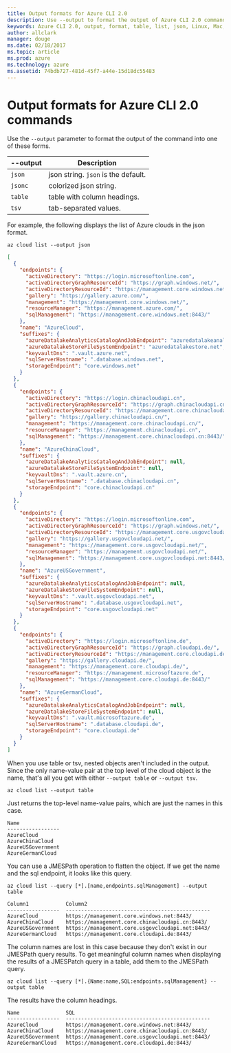 ```yaml
---
title: Output formats for Azure CLI 2.0 
description: Use --output to format the output of Azure CLI 2.0 commands to tables, lists or json.
keywords: Azure CLI 2.0, output, format, table, list, json, Linux, Mac, Windows, OS X
author: allclark
manager: douge
ms.date: 02/18/2017
ms.topic: article
ms.prod: azure
ms.technology: azure
ms.assetid: 74bdb727-481d-45f7-a44e-15d18dc55483
---
```


# Output formats for Azure CLI 2.0 commands

Use the `--output` parameter to format the output of the command into one of these forms.

--output | Description
---------|-------------------------------
`json`   | json string. `json` is the default.
`jsonc`  | colorized json string.
`table`  | table with column headings.
`tsv`    | tab-separated values.

For example, the following displays the list of Azure clouds in the json format.

```azurecli
az cloud list --output json
```

```json
[
  {
    "endpoints": {
      "activeDirectory": "https://login.microsoftonline.com",
      "activeDirectoryGraphResourceId": "https://graph.windows.net/",
      "activeDirectoryResourceId": "https://management.core.windows.net/",
      "gallery": "https://gallery.azure.com/",
      "management": "https://management.core.windows.net/",
      "resourceManager": "https://management.azure.com/",
      "sqlManagement": "https://management.core.windows.net:8443/"
    },
    "name": "AzureCloud",
    "suffixes": {
      "azureDatalakeAnalyticsCatalogAndJobEndpoint": "azuredatalakeanalytics.net",
      "azureDatalakeStoreFileSystemEndpoint": "azuredatalakestore.net",
      "keyvaultDns": ".vault.azure.net",
      "sqlServerHostname": ".database.windows.net",
      "storageEndpoint": "core.windows.net"
    }
  },
  {
    "endpoints": {
      "activeDirectory": "https://login.chinacloudapi.cn",
      "activeDirectoryGraphResourceId": "https://graph.chinacloudapi.cn/",
      "activeDirectoryResourceId": "https://management.core.chinacloudapi.cn/",
      "gallery": "https://gallery.chinacloudapi.cn/",
      "management": "https://management.core.chinacloudapi.cn/",
      "resourceManager": "https://management.chinacloudapi.cn",
      "sqlManagement": "https://management.core.chinacloudapi.cn:8443/"
    },
    "name": "AzureChinaCloud",
    "suffixes": {
      "azureDatalakeAnalyticsCatalogAndJobEndpoint": null,
      "azureDatalakeStoreFileSystemEndpoint": null,
      "keyvaultDns": ".vault.azure.cn",
      "sqlServerHostname": ".database.chinacloudapi.cn",
      "storageEndpoint": "core.chinacloudapi.cn"
    }
  },
  {
    "endpoints": {
      "activeDirectory": "https://login.microsoftonline.com",
      "activeDirectoryGraphResourceId": "https://graph.windows.net/",
      "activeDirectoryResourceId": "https://management.core.usgovcloudapi.net/",
      "gallery": "https://gallery.usgovcloudapi.net/",
      "management": "https://management.core.usgovcloudapi.net/",
      "resourceManager": "https://management.usgovcloudapi.net/",
      "sqlManagement": "https://management.core.usgovcloudapi.net:8443/"
    },
    "name": "AzureUSGovernment",
    "suffixes": {
      "azureDatalakeAnalyticsCatalogAndJobEndpoint": null,
      "azureDatalakeStoreFileSystemEndpoint": null,
      "keyvaultDns": ".vault.usgovcloudapi.net",
      "sqlServerHostname": ".database.usgovcloudapi.net",
      "storageEndpoint": "core.usgovcloudapi.net"
    }
  },
  {
    "endpoints": {
      "activeDirectory": "https://login.microsoftonline.de",
      "activeDirectoryGraphResourceId": "https://graph.cloudapi.de/",
      "activeDirectoryResourceId": "https://management.core.cloudapi.de/",
      "gallery": "https://gallery.cloudapi.de/",
      "management": "https://management.core.cloudapi.de/",
      "resourceManager": "https://management.microsoftazure.de",
      "sqlManagement": "https://management.core.cloudapi.de:8443/"
    },
    "name": "AzureGermanCloud",
    "suffixes": {
      "azureDatalakeAnalyticsCatalogAndJobEndpoint": null,
      "azureDatalakeStoreFileSystemEndpoint": null,
      "keyvaultDns": ".vault.microsoftazure.de",
      "sqlServerHostname": ".database.cloudapi.de",
      "storageEndpoint": "core.cloudapi.de"
    }
  }
]
```

When you use table or tsv, nested objects aren't included in the output.
Since the only name-value pair at the top level of the cloud object is the name,
that's all you get with either `--output table` or `--output tsv`.

```azurecli
az cloud list --output table
```

Just returns the top-level name-value pairs, which are just the names in this case.

```
Name
-----------------
AzureCloud
AzureChinaCloud
AzureUSGovernment
AzureGermanCloud
```

You can use a JMESPath operation to flatten the object.
If we get the name and the sql endpoint, it looks like this query.

```azurecli
az cloud list --query [*].[name,endpoints.sqlManagement] --output table
```

```
Column1            Column2
-----------------  -----------------------------------------------
AzureCloud         https://management.core.windows.net:8443/
AzureChinaCloud    https://management.core.chinacloudapi.cn:8443/
AzureUSGovernment  https://management.core.usgovcloudapi.net:8443/
AzureGermanCloud   https://management.core.cloudapi.de:8443/
```

The column names are lost in this case because they don't exist in our JMESPath query results.
To get meaningful column names when displaying the results of a JMESPatch query in a table,
add them to the JMESPath query.

```azurecli
az cloud list --query [*].{Name:name,SQL:endpoints.sqlManagement} --output table
```

The results have the column headings.

```
Name               SQL
-----------------  -----------------------------------------------
AzureCloud         https://management.core.windows.net:8443/
AzureChinaCloud    https://management.core.chinacloudapi.cn:8443/
AzureUSGovernment  https://management.core.usgovcloudapi.net:8443/
AzureGermanCloud   https://management.core.cloudapi.de:8443/
```
